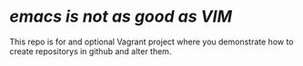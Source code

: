 # *emacs is not as good as VIM*
This repo is for and optional Vagrant project where you demonstrate how to create repositorys in github and alter them.
